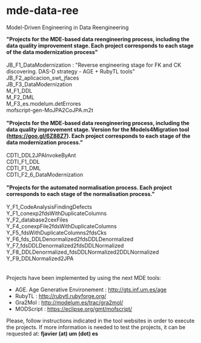 # mde-data-ree
Model-Driven Engineering in Data Reengineering

<strong>"Projects for the MDE-based data reengineering process, including the data quality improvement stage. Each project corresponds to each stage of the data modernization process"</strong><br><br>
JB_F1_DataModernization : "Reverse engineering stage for FK and CK discovering. DAS-D strategy - AGE + RubyTL tools" <br> 
JB_F2_aplicacion_swt_jfaces<br>
JB_F3_DataModernization<br>
M_F1_DDL<br>
M_F2_DML<br>
M_F3_es.modelum.detErrores<br>
mofscript-gen-MoJPA2CoJPA.m2t<br>
<br>
<strong>"Projects for the MDE-based data reengineering process, including the data quality improvement stage. Version for the Models4Migration tool (https://goo.gl/6Z88Z7). Each project corresponds to each stage of the data modernization process."</strong><br><br>
CDTI_DDL2JPAInvokeByAnt<br>
CDTI_F1_DDL<br>
CDTI_F1_DML<br>
CDTI_F2_6_DataModernization<br>
<br>
<strong>"Projects for the automated normalisation process. Each project corresponds to each stage of the normalisation process."</strong><br><br>
Y_F1_CodeAnalysisFindingDefects<br>
Y_F1_conexp2fdsWithDuplicateColumns<br>
Y_F2_database2cexFiles<br>
Y_F4_conexpFile2fdsWithDuplicateColumns<br>
Y_F5_fdsWithDuplicateColumns2fdsCks<br>
Y_F6_fds_DDLDenormalized2fdsDDLDenormalized<br>
Y_F7_fdsDDLDenormalized2fdsDDLNormalized<br>
Y_F8_DDLDenormalized_fdsDDLNormalized2DDLNormalized<br>
Y_F9_DDLNormalized2JPA<br>
<br>
<br>
Projects have been implemented by using the next MDE tools:<br>
- AGE. Age Generative Environement : http://gts.inf.um.es/age<br>
- RubyTL : http://rubytl.rubyforge.org/<br>
- Gra2Mol : http://modelum.es/trac/gra2mol/<br>
- MODScript : https://eclipse.org/gmt/mofscript/<br>

Please, follow instructions indicated in the tool websites in order to execute the projects. If more information is needed to test the projects, it can be requested at: <strong>fjavier (at) um (dot) es</strong><br>
<br>
